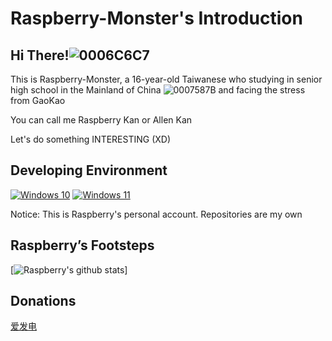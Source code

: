 # Raspberry-Monster's Introduction

## Hi There!![0006C6C7](https://user-images.githubusercontent.com/59819050/199904142-22bd4815-0ff2-41fb-9678-2c578d6d3e83.png)

This is Raspberry-Monster, a 16-year-old Taiwanese who studying in senior high school in the Mainland of China ![0007587B](https://user-images.githubusercontent.com/59819050/199904222-f79e6b32-1d39-4baa-8c13-39539f458a7f.png)
and facing the stress from GaoKao

You can call me Raspberry Kan or Allen Kan

Let's do something INTERESTING (XD)

## Developing Environment
[![Windows 10](https://img.shields.io/badge/Windows%2010-00adef?style=flat-square&logo=windows&logoColor=ffffff)](https://www.microsoft.com/windows)
[![Windows 11](https://img.shields.io/badge/Windows%2011-00adef?style=flat-square&logo=windows&logoColor=ffffff)](https://www.microsoft.com/windows)

Notice: This is Raspberry's personal account. Repositories are my own

## Raspberry’s Footsteps

[![Raspberry's github stats](https://github-readme-stats.vercel.app/api?username=Raspberry-Monster)]

## Donations

[爱发电](https://afdian.net/@raspberry_kan)
